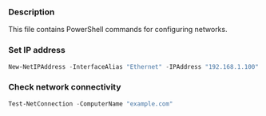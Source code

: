 ### Description
This file contains PowerShell commands for configuring networks.

### Set IP address
```ps1
New-NetIPAddress -InterfaceAlias "Ethernet" -IPAddress "192.168.1.100" -PrefixLength 24 -DefaultGateway "192.168.1.1"
```

### Check network connectivity
```ps1
Test-NetConnection -ComputerName "example.com"
```
